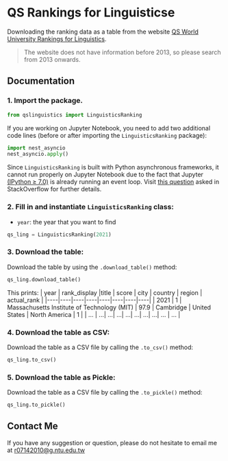 # **QS Rankings for Linguisticse**
Downloading the ranking data as a table from the website [QS World University Rankings for Linguistics](https://www.topuniversities.com/university-rankings/university-subject-rankings/2021/linguistics). 

> The website does not have information before 2013, so please search from 2013 onwards. 

## **Documentation**

### 1. Import the package.

``` python
from qslinguistics import LinguisticsRanking
```
If you are working on Jupyter Notebook, you need to add two additional code lines (before or after importing the `LinguisticsRanking` package):

``` python
import nest_asyncio
nest_asyncio.apply()
```
Since `LinguisticsRanking` is built with Python asynchronous frameworks, it cannot run properly on Jupyter Notebook due to the fact that Jupyter [(IPython ≥ 7.0)](https://blog.jupyter.org/ipython-7-0-async-repl-a35ce050f7f7) is already running an event loop. Visit [this question](https://stackoverflow.com/questions/56154176/runtimeerror-asyncio-run-cannot-be-called-from-a-running-event-loop) asked in StackOverflow for further details.

 
### 2. Fill in and instantiate `LinguisticsRanking` class: 
* `year`: the year that you want to find

``` python
qs_ling = LinguisticsRanking(2021)
```

### 3. Download the table: 
Download the table by using the `.download_table()` method:
```python
qs_ling.download_table()
```
This prints:
| year |  rank_display |title | score | city | country | region  | actual_rank |
|----|----|----|----|----|----|----|----|
| 2021 | 1 | Massachusetts Institute of Technology (MIT) | 97.9 | Cambridge | United States | North America	 | 1 | 
| ... | ...| ...| ...| ...| ...| ...| ...| ... | ... |

### 4. Download the table as CSV: 
Download the table as a CSV file by calling the `.to_csv()` method:
```python
qs_ling.to_csv()
```

### 5. Download the table as Pickle: 
Download the table as a CSV file by calling the `.to_pickle()` method:
```python
qs_ling.to_pickle()
```

## Contact Me
If you have any suggestion or question, please do not hesitate to email me at r07142010@g.ntu.edu.tw
